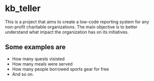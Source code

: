 # kb_teller
This is a project that aims to create a low-code reporting system for any non-profit charitable organizations. 
The main objective is to better understand what impact the organization has on its initiatives. 
## Some examples are 
- How many quests visisted
- How many meals were served
- How many people borrowed sports gear for free
- And so on.